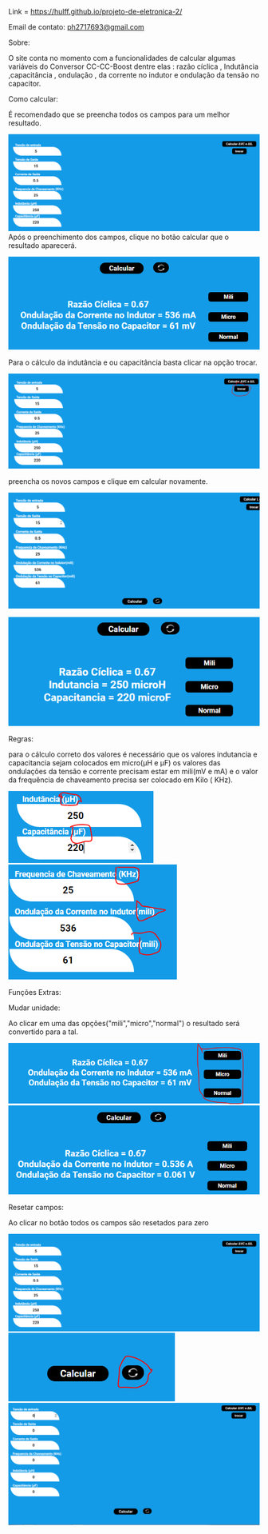 Link = https://hulff.github.io/projeto-de-eletronica-2/

Email de contato: ph2717693@gmail.com

Sobre:

O site conta no momento com a funcionalidades de calcular algumas variáveis do Conversor CC-CC-Boost dentre elas : razão cíclica , Indutância  ,capacitância , ondulação , da corrente no indutor e ondulação da tensão no capacitor.

Como calcular:

É recomendado que se preencha todos os campos para um melhor resultado.

![image](https://github.com/Hulff/projeto-de-eletronica-2/blob/master/1.PNG?raw=true)
Após o preenchimento dos campos, clique no botão calcular que o resultado aparecerá.

![image](https://github.com/Hulff/projeto-de-eletronica-2/blob/master/2.PNG?raw=true)

Para o cálculo da indutância e ou capacitância basta clicar na opção trocar.

![image](https://github.com/Hulff/projeto-de-eletronica-2/blob/master/7%20(1).PNG?raw=true)

preencha os novos campos e clique em calcular novamente.

![image](https://github.com/Hulff/projeto-de-eletronica-2/blob/master/3.PNG?raw=true)

![image](https://github.com/Hulff/projeto-de-eletronica-2/blob/master/4.PNG?raw=true)

Regras:

para o cálculo correto dos valores é necessário que os valores indutancia e capacitancia sejam colocados em micro(µH e µF) os valores das ondulações da tensão e corrente precisam estar em mili(mV e mA) e o valor da frequência de chaveamento precisa ser colocado em Kilo ( KHz).

![image](https://github.com/Hulff/projeto-de-eletronica-2/blob/master/6.PNG?raw=true) 
<br>
![image](https://github.com/Hulff/projeto-de-eletronica-2/blob/master/5.PNG?raw=true)



Funções Extras:

Mudar unidade:
 
Ao clicar em uma das opções("mili","micro","normal") o resultado será convertido para a tal.

![image](https://github.com/Hulff/projeto-de-eletronica-2/blob/master/10.PNG?raw=true)
<br>
![image](https://github.com/Hulff/projeto-de-eletronica-2/blob/master/11.PNG?raw=true)

Resetar campos:

Ao clicar no botão todos os campos são resetados para zero

![image](https://github.com/Hulff/projeto-de-eletronica-2/blob/master/1.PNG?raw=true)
<br>
![image](https://github.com/Hulff/projeto-de-eletronica-2/blob/master/8.PNG?raw=true)
<br>
![image](https://github.com/Hulff/projeto-de-eletronica-2/blob/master/9.PNG?raw=true)







